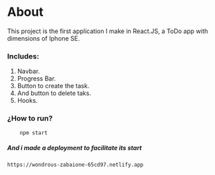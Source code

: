 # About
This project is the first application I make in React.JS, a ToDo app with dimensions of Iphone SE.

### Includes:
1. Navbar.
2. Progress Bar.
3. Button to create the task.
4. And button to delete taks.
5. Hooks.


### ¿How to run? 

        npm start
        
##### And i made a deployment to facilitate its start

    https://wondrous-zabaione-65cd97.netlify.app
